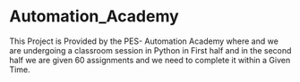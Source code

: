 # Automation_Academy
This Project is Provided by the PES- Automation Academy where and we are undergoing a classroom session in Python in First half and in the second half  we are given 60 assignments and we need to complete it within a Given Time.
